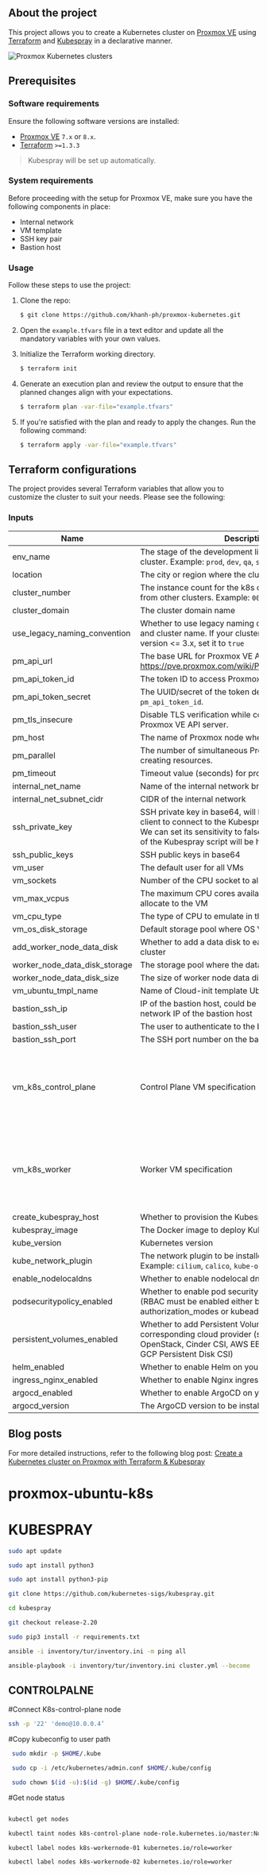 ## About the project

This project allows you to create a Kubernetes cluster on [Proxmox VE](https://pve.proxmox.com/wiki/Main_Page) using [Terraform](https://www.terraform.io/) and [Kubespray](https://github.com/kubernetes-sigs/kubespray) in a declarative manner.

![Proxmox Kubernetes clusters](proxmox-kubernetes.png)

## Prerequisites

### Software requirements

Ensure the following software versions are installed:

* [Proxmox VE](https://www.proxmox.com/en/proxmox-ve/get-started/) `7.x` or `8.x`.
* [Terraform](https://developer.hashicorp.com/terraform/tutorials/aws-get-started/install-cli/) `>=1.3.3`

> Kubespray will be set up automatically.

### System requirements

Before proceeding with the setup for Proxmox VE, make sure you have the following components in place:

* Internal network
* VM template
* SSH key pair
* Bastion host

### Usage

Follow these steps to use the project:

1. Clone the repo:

   ```sh
   $ git clone https://github.com/khanh-ph/proxmox-kubernetes.git
   ```
2. Open the `example.tfvars` file in a text editor and update all the mandatory variables with your own values.
3. Initialize the Terraform working directory.

   ```sh
   $ terraform init
   ```
4. Generate an execution plan and review the output to ensure that the planned changes align with your expectations.

   ```sh
   $ terraform plan -var-file="example.tfvars"
   ```
5. If you're satisfied with the plan and ready to apply the changes. Run the following command:

   ```sh
   $ terraform apply -var-file="example.tfvars"
   ```

## Terraform configurations

The project provides several Terraform variables that allow you to customize the cluster to suit your needs. Please see the following:

<!-- BEGINNING OF PRE-COMMIT-TERRAFORM DOCS HOOK -->
### Inputs

| Name | Description | Type | Default | Required |
|------|-------------|------|---------|:--------:|
| env\_name | The stage of the development lifecycle for the k8s cluster. Example: `prod`, `dev`, `qa`, `stage`, `test` | `string` | `"test"` | no |
| location | The city or region where the cluster is provisioned | `string` | `null` | no |
| cluster\_number | The instance count for the k8s cluster, to differentiate it from other clusters. Example: `00`, `01` | `string` | `"01"` | no |
| cluster\_domain | The cluster domain name | `string` | `"local"` | no |
| use\_legacy\_naming\_convention | Whether to use legacy naming convention for the VM and cluster name. If your cluster was provisioned using version <= 3.x, set it to `true` | `bool` | `false` | no |
| pm\_api\_url | The base URL for Proxmox VE API. See https://pve.proxmox.com/wiki/Proxmox_VE_API#API_URL | `string` | n/a | yes |
| pm\_api\_token\_id | The token ID to access Proxmox VE API. | `string` | n/a | yes |
| pm\_api\_token\_secret | The UUID/secret of the token defined in the variable `pm_api_token_id`. | `string` | n/a | yes |
| pm\_tls\_insecure | Disable TLS verification while connecting to the Proxmox VE API server. | `bool` | n/a | yes |
| pm\_host | The name of Proxmox node where the VM is placed. | `string` | n/a | yes |
| pm\_parallel | The number of simultaneous Proxmox processes. E.g: creating resources. | `number` | `2` | no |
| pm\_timeout | Timeout value (seconds) for proxmox API calls. | `number` | `600` | no |
| internal\_net\_name | Name of the internal network bridge | `string` | `"vmbr1"` | no |
| internal\_net\_subnet\_cidr | CIDR of the internal network | `string` | `"10.0.1.0/24"` | no |
| ssh\_private\_key | SSH private key in base64, will be used by Terraform client to connect to the Kubespray VM after provisioning. We can set its sensitivity to false; otherwise, the output of the Kubespray script will be hidden. | `string` | n/a | yes |
| ssh\_public\_keys | SSH public keys in base64 | `string` | n/a | yes |
| vm\_user | The default user for all VMs | `string` | `"ubuntu"` | no |
| vm\_sockets | Number of the CPU socket to allocate to the VMs | `number` | `1` | no |
| vm\_max\_vcpus | The maximum CPU cores available per CPU socket to allocate to the VM | `number` | `2` | no |
| vm\_cpu\_type | The type of CPU to emulate in the Guest | `string` | `"host"` | no |
| vm\_os\_disk\_storage | Default storage pool where OS VM disk is placed | `string` | n/a | yes |
| add\_worker\_node\_data\_disk | Whether to add a data disk to each worker node of the cluster | `bool` | `false` | no |
| worker\_node\_data\_disk\_storage | The storage pool where the data disk is placed | `string` | `""` | no |
| worker\_node\_data\_disk\_size | The size of worker node data disk in Gigabyte | `string` | `10` | no |
| vm\_ubuntu\_tmpl\_name | Name of Cloud-init template Ubuntu VM | `string` | `"ubuntu-2404"` | no |
| bastion\_ssh\_ip | IP of the bastion host, could be either public IP or local network IP of the bastion host | `string` | `""` | no |
| bastion\_ssh\_user | The user to authenticate to the bastion host | `string` | `"ubuntu"` | no |
| bastion\_ssh\_port | The SSH port number on the bastion host | `number` | `22` | no |
| vm\_k8s\_control\_plane | Control Plane VM specification | `object({ node_count = number, vcpus = number, memory = number, disk_size = number })` | <pre>{<br>  "disk_size": 20,<br>  "memory": 1536,<br>  "node_count": 1,<br>  "vcpus": 2<br>}</pre> | no |
| vm\_k8s\_worker | Worker VM specification | `object({ node_count = number, vcpus = number, memory = number, disk_size = number })` | <pre>{<br>  "disk_size": 20,<br>  "memory": 2048,<br>  "node_count": 2,<br>  "vcpus": 2<br>}</pre> | no |
| create\_kubespray\_host | Whether to provision the Kubespray as a VM | `bool` | `true` | no |
| kubespray\_image | The Docker image to deploy Kubespray | `string` | `"quay.io/kubespray/kubespray:v2.25.0"` | no |
| kube\_version | Kubernetes version | `string` | `"v1.29.5"` | no |
| kube\_network\_plugin | The network plugin to be installed on your cluster. Example: `cilium`, `calico`, `kube-ovn`, `weave` or `flannel` | `string` | `"calico"` | no |
| enable\_nodelocaldns | Whether to enable nodelocal dns cache on your cluster | `bool` | `false` | no |
| podsecuritypolicy\_enabled | Whether to enable pod security policy on your cluster (RBAC must be enabled either by having 'RBAC' in authorization\_modes or kubeadm enabled) | `bool` | `false` | no |
| persistent\_volumes\_enabled | Whether to add Persistent Volumes Storage Class for corresponding cloud provider (supported: in-tree OpenStack, Cinder CSI, AWS EBS CSI, Azure Disk CSI, GCP Persistent Disk CSI) | `bool` | `false` | no |
| helm\_enabled | Whether to enable Helm on your cluster | `bool` | `false` | no |
| ingress\_nginx\_enabled | Whether to enable Nginx ingress on your cluster | `bool` | `false` | no |
| argocd\_enabled | Whether to enable ArgoCD on your cluster | `bool` | `false` | no |
| argocd\_version | The ArgoCD version to be installed | `string` | `"v2.11.4"` | no |
<!-- END OF PRE-COMMIT-TERRAFORM DOCS HOOK -->

## Blog posts

For more detailed instructions, refer to the following blog post: [Create a Kubernetes cluster on Proxmox with Terraform &amp; Kubespray](https://www.khanhph.com/install-proxmox-kubernetes/)
# proxmox-ubuntu-k8s

# KUBESPRAY 
  ```sh
sudo apt update

sudo apt install python3

sudo apt install python3-pip

git clone https://github.com/kubernetes-sigs/kubespray.git

cd kubespray

git checkout release-2.20

sudo pip3 install -r requirements.txt

ansible -i inventory/tur/inventory.ini -m ping all

ansible-playbook -i inventory/tur/inventory.ini cluster.yml --become
```

## CONTROLPALNE
#Connect K8s-control-plane node

```sh
ssh -p '22' 'demo@10.0.0.4’
``` 

#Copy kubeconfig to user path

```sh
 sudo mkdir -p $HOME/.kube

 sudo cp -i /etc/kubernetes/admin.conf $HOME/.kube/config

 sudo chown $(id -u):$(id -g) $HOME/.kube/config
``` 

#Get node status

```sh

kubectl get nodes

kubectl taint nodes k8s-control-plane node-role.kubernetes.io/master:NoSchedule

kubectl label nodes k8s-workernode-01 kubernetes.io/role=worker

kubectl label nodes k8s-workernode-02 kubernetes.io/role=worker
```
